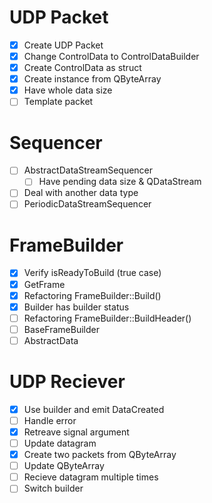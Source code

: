 # UDP Packet

- [x] Create UDP Packet
- [x] Change ControlData to ControlDataBuilder
- [x] Create ControlData as struct
- [x] Create instance from QByteArray
- [x] Have whole data size
- [ ] Template packet

# Sequencer

- [ ] AbstractDataStreamSequencer
  - [ ] Have pending data size & QDataStream
- [ ] Deal with another data type
- [ ] PeriodicDataStreamSequencer

# FrameBuilder

- [x] Verify isReadyToBuild (true case)
- [x] GetFrame
- [x] Refactoring FrameBuilder::Build()
- [x] Builder has builder status
- [ ] Refactoring FrameBuilder::BuildHeader()
- [ ] BaseFrameBuilder
- [ ] AbstractData

# UDP Reciever

- [x] Use builder and emit DataCreated
- [ ] Handle error
- [x] Retreave signal argument
- [ ] Update datagram
- [x] Create two packets from QByteArray
- [ ] Update QByteArray
- [ ] Recieve datagram multiple times
- [ ] Switch builder